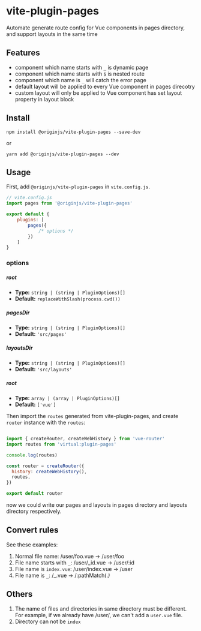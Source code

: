 # vite-plugin-pages

Automate generate route config for Vue components in pages directory, and support layouts in the same time

## Features

- component which name starts with `_` is dynamic page
- component which name starts with `$` is nested route
- component which name is `_` will catch the error page
- default layout will be applied to every Vue component in pages direcotry
- custom layout will only be applied to Vue component has set layout property in layout block

## Install

```shell
npm install @originjs/vite-plugin-pages --save-dev
```

or

```shell
yarn add @originjs/vite-plugin-pages --dev
```

## Usage

First, add `@originjs/vite-plugin-pages` in `vite.config.js`.

```js
// vite.config.js
import pages from '@originjs/vite-plugin-pages'

export default {
    plugins: [
        pages({
            /* options */   
        })
    ]
}
```
### options
##### root

- **Type:** `string | (string | PluginOptions)[]`
- **Default:** `replaceWithSlash(process.cwd())`

##### pagesDir

- **Type:** `string | (string | PluginOptions)[]`
- **Default:** `'src/pages'`

##### layoutsDir

- **Type:** `string | (string | PluginOptions)[]`
- **Default:** `'src/layouts'`

##### root

- **Type:** `array | (array | PluginOptions)[]`
- **Default:** `['vue']`

Then import the `routes` generated from vite-plugin-pages, and create `router` instance with the `routes`:

```js

import { createRouter, createWebHistory } from 'vue-router'
import routes from 'virtual:plugin-pages'

console.log(routes)

const router = createRouter({
  history: createWebHistory(),
  routes,
})

export default router
```

now we could write our pages and layouts in pages directory and layouts directory respectively.

## Convert rules

See these examples:

1. Normal file name: /user/foo.vue -> /user/foo
2. File name starts with `_`: /user/_id.vue -> /user/:id
3. File name is `index.vue`: /user/index.vue -> /user
4. File name is `_`: /_.vue -> /:pathMatch(.*)*

## Others

1. The name of files and directories in same directory must be different.
   For example, if we already have /user/, we can't add a `user.vue` file.
2. Directory can not be `index`
